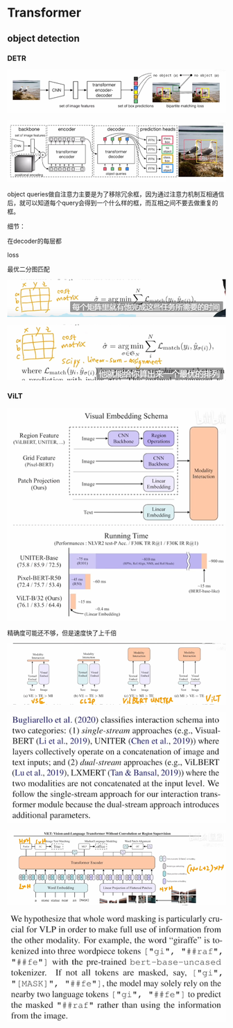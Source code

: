 # Transformer

## object detection

### DETR

![image-20230531092919167](Transformer.assets/image-20230531092919167.png)

![image-20230531100639661](Transformer.assets/image-20230531100639661.png)

object queries做自注意力主要是为了移除冗余框，因为通过注意力机制互相通信后，就可以知道每个query会得到一个什么样的框，而互相之间不要去做重复的框。

细节：

在decoder的每层都

loss

最优二分图匹配

![image-20230531095449193](Transformer.assets/image-20230531095449193.png)

![image-20230531095959607](Transformer.assets/image-20230531095959607.png)

### ViLT

![image-20230531141633211](Transformer.assets/image-20230531141633211.png)

精确度可能还不够，但是速度快了上千倍

![image-20230531151417098](Transformer.assets/image-20230531151417098.png)

![image-20230531151513918](Transformer.assets/image-20230531151513918.png)

![image-20230531152916452](Transformer.assets/image-20230531152916452.png)

![image-20230531153520910](Transformer.assets/image-20230531153520910.png)